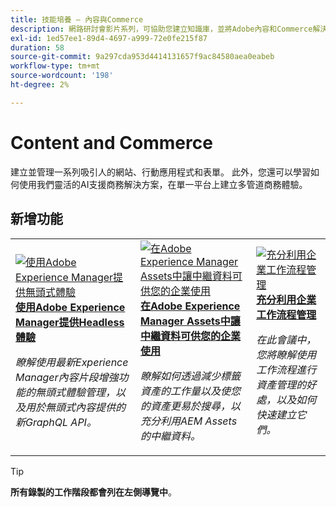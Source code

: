 ```yaml
---
title: 技能培養 — 內容與Commerce
description: 網路研討會影片系列，可協助您建立知識庫，並將Adobe內容和Commerce解決方案的投資發揮到極致
exl-id: 1ed57ee1-89d4-4697-a999-72e0fe215f87
duration: 58
source-git-commit: 9a297cda953d4414131657f9ac84580aea0eabeb
workflow-type: tm+mt
source-wordcount: '198'
ht-degree: 2%

---
```


# Content and Commerce

建立並管理一系列吸引人的網站、行動應用程式和表單。 此外，您還可以學習如何使用我們靈活的AI支援商務解決方案，在單一平台上建立多管道商務體驗。

## 新增功能

<table>
<tr>
  <td>
    <a href="https://experienceleague.adobe.com/docs/skill-builder-events/skill-builder/content-and-commerce/2022/headless.html?lang=zh-Hant">
      <img alt="使用Adobe Experience Manager提供無頭式體驗" src="https://video.tv.adobe.com/v/343816?format=jpeg" />
    </a>
     <div>
      <a href="https://experienceleague.adobe.com/docs/skill-builder-events/skill-builder/content-and-commerce/2022/headless.html?lang=zh-Hant">
        <strong>使用Adobe Experience Manager提供Headless體驗</strong>
      </a>
    </div>
    <p>
    <em>瞭解使用最新Experience Manager內容片段增強功能的無頭式體驗管理，以及用於無頭式內容提供的新GraphQL API。</em>
    <p>
  </td>
  <td>
    <a href="https://experienceleague.adobe.com/docs/skill-builder-events/skill-builder/content-and-commerce/2022/metadata.html?lang=zh-Hant">
      <img alt="在Adobe Experience Manager Assets中讓中繼資料可供您的企業使用" src="https://video.tv.adobe.com/v/343815?format=jpeg" />
    </a>
     <div>
      <a href="https://experienceleague.adobe.com/docs/skill-builder-events/skill-builder/content-and-commerce/2022/metadata.html?lang=zh-Hant">
        <strong>在Adobe Experience Manager Assets中讓中繼資料可供您的企業使用</strong>
      </a>
    </div>
    <p>
    <em>瞭解如何透過減少標籤資產的工作量以及使您的資產更易於搜尋，以充分利用AEM Assets的中繼資料。</em>
    <p>
  </td>  
  <td>
    <a href="https://experienceleague.adobe.com/docs/skill-builder-events/skill-builder/content-and-commerce/2022/workflow.html?lang=zh-Hant">
      <img alt="充分利用企業工作流程管理" src="https://video.tv.adobe.com/v/343817?format=jpeg" />
    </a>
     <div>
      <a href="https://experienceleague.adobe.com/docs/skill-builder-events/skill-builder/content-and-commerce/2022/workflow.html?lang=zh-Hant">
        <strong>充分利用企業工作流程管理</strong>
      </a>
    </div>
    <p>
    <em>在此會議中，您將瞭解使用工作流程進行資產管理的好處，以及如何快速建立它們。</em>
    <p>
  </td>
</tr>
</table>

>[!TIP]
>
>**所有錄製的工作階段都會列在左側導覽中**。
